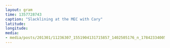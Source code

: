 ```yaml
---
layout: gram
time: 1357728743
caption: "Slacklining at the MEC with Cary"
latitude: 
longitude: 
media:
- media/posts/201301/11236307_1551904131715857_1402505176_n_17842334005000351.jpg
---
```

